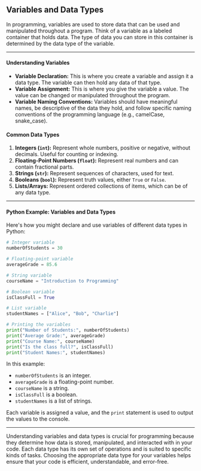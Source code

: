 ## Variables and Data Types

In programming, variables are used to store data that can be used and manipulated throughout a program. Think of a variable as a labeled container that holds data. The type of data you can store in this container is determined by the data type of the variable.

---

#### Understanding Variables

- **Variable Declaration:** This is where you create a variable and assign it a data type. The variable can then hold any data of that type.
- **Variable Assignment:** This is where you give the variable a value. The value can be changed or manipulated throughout the program.
- **Variable Naming Conventions:** Variables should have meaningful names, be descriptive of the data they hold, and follow specific naming conventions of the programming language (e.g., camelCase, snake_case).

#### Common Data Types

1. **Integers (`int`):** Represent whole numbers, positive or negative, without decimals. Useful for counting or indexing.
2. **Floating-Point Numbers (`float`):** Represent real numbers and can contain fractional parts.
3. **Strings (`str`):** Represent sequences of characters, used for text.
4. **Booleans (`bool`):** Represent truth values, either `True` or `False`.
5. **Lists/Arrays:** Represent ordered collections of items, which can be of any data type.

---

#### Python Example: Variables and Data Types

Here's how you might declare and use variables of different data types in Python:

```python
# Integer variable
numberOfStudents = 30

# Floating-point variable
averageGrade = 85.6

# String variable
courseName = "Introduction to Programming"

# Boolean variable
isClassFull = True

# List variable
studentNames = ["Alice", "Bob", "Charlie"]

# Printing the variables
print("Number of Students:", numberOfStudents)
print("Average Grade:", averageGrade)
print("Course Name:", courseName)
print("Is the class full?", isClassFull)
print("Student Names:", studentNames)
```

In this example:
- `numberOfStudents` is an integer.
- `averageGrade` is a floating-point number.
- `courseName` is a string.
- `isClassFull` is a boolean.
- `studentNames` is a list of strings.

Each variable is assigned a value, and the `print` statement is used to output the values to the console.

---

Understanding variables and data types is crucial for programming because they determine how data is stored, manipulated, and interacted with in your code. Each data type has its own set of operations and is suited to specific kinds of tasks. Choosing the appropriate data type for your variables helps ensure that your code is efficient, understandable, and error-free.
